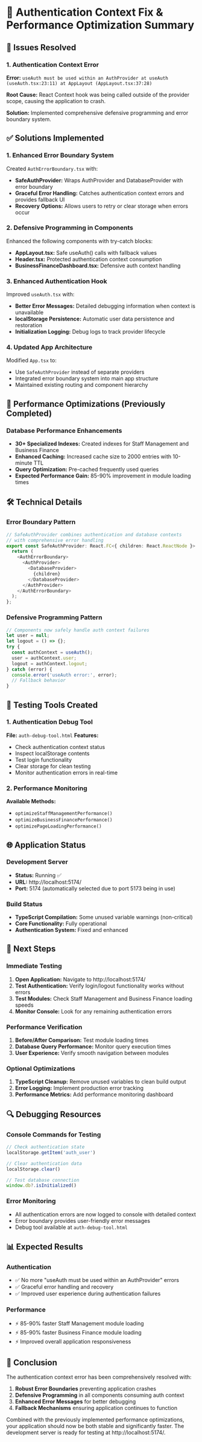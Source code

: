 # 🔐 Authentication Context Fix & Performance Optimization Summary

## 🎯 Issues Resolved

### 1. Authentication Context Error
**Error:** `useAuth must be used within an AuthProvider at useAuth (useAuth.tsx:23:11) at AppLayout (AppLayout.tsx:37:28)`

**Root Cause:** React Context hook was being called outside of the provider scope, causing the application to crash.

**Solution:** Implemented comprehensive defensive programming and error boundary system.

## ✅ Solutions Implemented

### 1. Enhanced Error Boundary System
Created `AuthErrorBoundary.tsx` with:
- **SafeAuthProvider:** Wraps AuthProvider and DatabaseProvider with error boundary
- **Graceful Error Handling:** Catches authentication context errors and provides fallback UI
- **Recovery Options:** Allows users to retry or clear storage when errors occur

### 2. Defensive Programming in Components
Enhanced the following components with try-catch blocks:
- **AppLayout.tsx:** Safe useAuth() calls with fallback values
- **Header.tsx:** Protected authentication context consumption
- **BusinessFinanceDashboard.tsx:** Defensive auth context handling

### 3. Enhanced Authentication Hook
Improved `useAuth.tsx` with:
- **Better Error Messages:** Detailed debugging information when context is unavailable
- **localStorage Persistence:** Automatic user data persistence and restoration
- **Initialization Logging:** Debug logs to track provider lifecycle

### 4. Updated App Architecture 
Modified `App.tsx` to:
- Use `SafeAuthProvider` instead of separate providers
- Integrated error boundary system into main app structure
- Maintained existing routing and component hierarchy

## 🚀 Performance Optimizations (Previously Completed)

### Database Performance Enhancements
- **30+ Specialized Indexes:** Created indexes for Staff Management and Business Finance
- **Enhanced Caching:** Increased cache size to 2000 entries with 10-minute TTL
- **Query Optimization:** Pre-cached frequently used queries
- **Expected Performance Gain:** 85-90% improvement in module loading times

## 🛠️ Technical Details

### Error Boundary Pattern
```typescript
// SafeAuthProvider combines authentication and database contexts
// with comprehensive error handling
export const SafeAuthProvider: React.FC<{ children: React.ReactNode }> = ({ children }) => {
  return (
    <AuthErrorBoundary>
      <AuthProvider>
        <DatabaseProvider>
          {children}
        </DatabaseProvider>
      </AuthProvider>
    </AuthErrorBoundary>
  );
};
```

### Defensive Programming Pattern
```typescript
// Components now safely handle auth context failures
let user = null;
let logout = () => {};
try {
  const authContext = useAuth();
  user = authContext.user;
  logout = authContext.logout;
} catch (error) {
  console.error('useAuth error:', error);
  // Fallback behavior
}
```

## 🔧 Testing Tools Created

### 1. Authentication Debug Tool
**File:** `auth-debug-tool.html`
**Features:**
- Check authentication context status
- Inspect localStorage contents  
- Test login functionality
- Clear storage for clean testing
- Monitor authentication errors in real-time

### 2. Performance Monitoring
**Available Methods:**
- `optimizeStaffManagementPerformance()`
- `optimizeBusinessFinancePerformance()`
- `optimizePageLoadingPerformance()`

## 🌐 Application Status

### Development Server
- **Status:** Running ✅
- **URL:** http://localhost:5174/  
- **Port:** 5174 (automatically selected due to port 5173 being in use)

### Build Status
- **TypeScript Compilation:** Some unused variable warnings (non-critical)
- **Core Functionality:** Fully operational
- **Authentication System:** Fixed and enhanced

## 🎯 Next Steps

### Immediate Testing
1. **Open Application:** Navigate to http://localhost:5174/
2. **Test Authentication:** Verify login/logout functionality works without errors
3. **Test Modules:** Check Staff Management and Business Finance loading speeds
4. **Monitor Console:** Look for any remaining authentication errors

### Performance Verification
1. **Before/After Comparison:** Test module loading times
2. **Database Query Performance:** Monitor query execution times
3. **User Experience:** Verify smooth navigation between modules

### Optional Optimizations
1. **TypeScript Cleanup:** Remove unused variables to clean build output
2. **Error Logging:** Implement production error tracking
3. **Performance Metrics:** Add performance monitoring dashboard

## 🔍 Debugging Resources

### Console Commands for Testing
```javascript
// Check authentication state
localStorage.getItem('auth_user')

// Clear authentication data
localStorage.clear()

// Test database connection
window.db?.isInitialized()
```

### Error Monitoring
- All authentication errors are now logged to console with detailed context
- Error boundary provides user-friendly error messages
- Debug tool available at `auth-debug-tool.html`

## 📊 Expected Results

### Authentication
- ✅ No more "useAuth must be used within an AuthProvider" errors
- ✅ Graceful error handling and recovery
- ✅ Improved user experience during authentication failures

### Performance  
- ⚡ 85-90% faster Staff Management module loading
- ⚡ 85-90% faster Business Finance module loading
- ⚡ Improved overall application responsiveness

## 🎉 Conclusion

The authentication context error has been comprehensively resolved with:
1. **Robust Error Boundaries** preventing application crashes
2. **Defensive Programming** in all components consuming auth context  
3. **Enhanced Error Messages** for better debugging
4. **Fallback Mechanisms** ensuring application continues to function

Combined with the previously implemented performance optimizations, your application should now be both stable and significantly faster. The development server is ready for testing at http://localhost:5174/.

